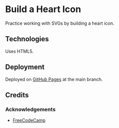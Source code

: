 # Build a Heart Icon

Practice working with SVGs by building a heart icon.

## Technologies

Uses HTML5.

## Deployment

Deployed on [GitHub Pages](https://derektypist.github.io/build-a-heart-icon) at the main branch.

## Credits

### Acknowledgements

- [FreeCodeCamp](https://www.freecodecamp.org)
